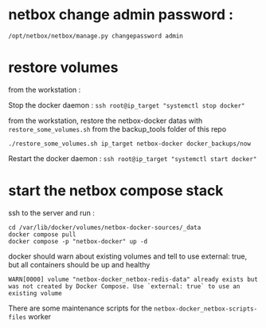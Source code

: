# netbox change admin password :

`/opt/netbox/netbox/manage.py changepassword admin`

# restore volumes

from the workstation :

Stop the docker daemon : `ssh root@ip_target "systemctl stop docker"`

from the workstation, restore the netbox-docker datas with `restore_some_volumes.sh` from the backup_tools folder of this repo

```
./restore_some_volumes.sh ip_target netbox-docker docker_backups/now
```
Restart the docker daemon : `ssh root@ip_target "systemctl start docker"`

# start the netbox compose stack

ssh to the server and run :

```
cd /var/lib/docker/volumes/netbox-docker-sources/_data
docker compose pull
docker compose -p "netbox-docker" up -d
```

docker should warn about existing volumes and tell to use external: true, but all containers should be up and healthy


```
WARN[0000] volume "netbox-docker_netbox-redis-data" already exists but was not created by Docker Compose. Use `external: true` to use an existing volume 
```

There are some maintenance scripts for the `netbox-docker_netbox-scripts-files` worker
